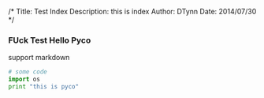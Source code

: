 /*
Title: Test Index
Description: this is index
Author: DTynn
Date: 2014/07/30
*/

### FUck Test Hello Pyco

support markdown

```python
# some code
import os
print "this is pyco"
```